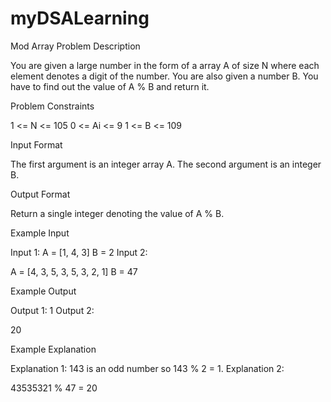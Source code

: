 # myDSALearning
Mod Array
Problem Description

You are given a large number in the form of a array A of size N where each element denotes a digit of the number.
You are also given a number B. You have to find out the value of A % B and return it.



Problem Constraints

1 <= N <= 105
0 <= Ai <= 9
1 <= B <= 109


Input Format

The first argument is an integer array A.
The second argument is an integer B.


Output Format

Return a single integer denoting the value of A % B.


Example Input

Input 1:
A = [1, 4, 3]
B = 2
Input 2:

A = [4, 3, 5, 3, 5, 3, 2, 1]
B = 47


Example Output

Output 1:
1
Output 2:

20


Example Explanation

Explanation 1:
143 is an odd number so 143 % 2 = 1.
Explanation 2:

43535321 % 47 = 20